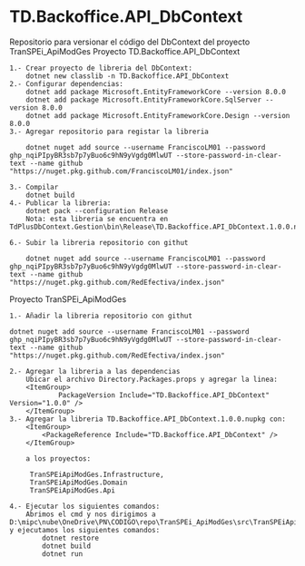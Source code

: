 
# TD.Backoffice.API_DbContext
Repositorio para versionar el código del DbContext  del proyecto TranSPEi_ApiModGes
Proyecto TD.Backoffice.API_DbContext

	1.- Crear proyecto de libreria del DbContext:
		dotnet new classlib -n TD.Backoffice.API_DbContext
	2.- Configurar dependencias:
		dotnet add package Microsoft.EntityFrameworkCore --version 8.0.0
		dotnet add package Microsoft.EntityFrameworkCore.SqlServer --version 8.0.0
		dotnet add package Microsoft.EntityFrameworkCore.Design --version 8.0.0
	3.- Agregar repositorio para registar la libreria

		dotnet nuget add source --username FranciscoLM01 --password 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 --store-password-in-clear-text --name github "https://nuget.pkg.github.com/FranciscoLM01/index.json"

	3.- Compilar
		dotnet build
	4.- Publicar la libreria:
		dotnet pack --configuration Release
		Nota: esta libreria se encuentra en TdPlusDbContext.Gestion\bin\Release\TD.Backoffice.API_DbContext.1.0.0.nupkg

	6.- Subir la libreria repositorio con githut

		dotnet nuget add source --username FranciscoLM01 --password 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 --store-password-in-clear-text --name github "https://nuget.pkg.github.com/RedEfectiva/index.json"

Proyecto TranSPEi_ApiModGes
	
	1.- Añadir la libreria repositorio con githut

	dotnet nuget add source --username FranciscoLM01 --password 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 --store-password-in-clear-text --name github "https://nuget.pkg.github.com/RedEfectiva/index.json"

	2.- Agregar la libreria a las dependencias 
		Ubicar el archivo Directory.Packages.props y agregar la linea:
		<ItemGroup>
				PackageVersion Include="TD.Backoffice.API_DbContext" Version="1.0.0" />
		</ItemGroup>
	3.- Agregar la libreria TD.Backoffice.API_DbContext.1.0.0.nupkg con:
		<ItemGroup>
		 	<PackageReference Include="TD.Backoffice.API_DbContext" />
		</ItemGroup>

		a los proyectos:

		 TranSPEiApiModGes.Infrastructure, 
		 TranSPEiApiModGes.Domain
		 TranSPEiApiModGes.Api 

	4.- Ejecutar los siguientes comandos:
		Abrimos el cmd y nos dirigimos a D:\mipc\nube\OneDrive\PN\CODIGO\repo\TranSPEi_ApiModGes\src\TranSPEiApiModGes y ejecutamos los siguientes comandos:
			dotnet restore
			dotnet build
			dotnet run
